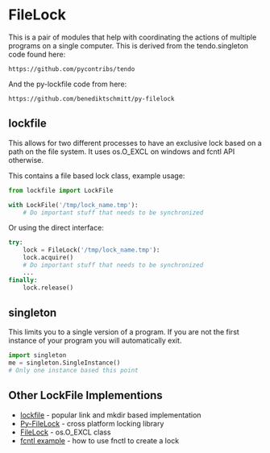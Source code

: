 FileLock
=========

This is a pair of modules that help with coordinating the actions of
multiple programs on a single computer. This is derived from the
tendo.singleton code found here:

    https://github.com/pycontribs/tendo

And the py-lockfile code from here:

    https://github.com/benediktschmitt/py-filelock

lockfile
---------

This allows for two different processes to have an exclusive lock based on
a path on the file system. It uses os.O_EXCL on windows and fcntl API
otherwise.

This contains a file based lock class, example usage:

```python
from lockfile import LockFile

with LockFile('/tmp/lock_name.tmp'):
    # Do important stuff that needs to be synchronized
```

Or using the direct interface:

```python
try:
    lock = FileLock('/tmp/lock_name.tmp'):
    lock.acquire()
    # Do important stuff that needs to be synchronized
    ...
finally:
    lock.release()
```


singleton
----------

This limits you to a single version of a program.  If you are not the first
instance of your program you will automatically exit.

```python
import singleton
me = singleton.SingleInstance()
# Only one instance based this point
```


Other LockFile Implementions
-----------------------------

 - [lockfile] - popular link and mkdir based implementation
 - [Py-FileLock] - cross platform locking library
 - [FileLock] - os.O_EXCL class
 - [fcntl example] - how to use fnctl to create a lock


[lockfile]: https://pypi.python.org/pypi/lockfile
[Py-FileLock]: https://pypi.python.org/pypi/filelock/
[FileLock]: http://www.evanfosmark.com/2009/01/cross-platform-file-locking-support-in-python/
[fcntl example]: http://blog.vmfarms.com/2011/03/cross-process-locking-and.html